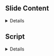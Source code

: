 ## Slide Content

<details>

For the closing slides and mitigation recommendations of your BootCon presentation, you will want to focus on summarizing the key points addressed throughout the presentation, offering practical advice on how to apply these mitigations, and pointing towards areas for further research and exploration. This ensures a comprehensive wrap-up that not only reinforces the content delivered but also motivates and guides further learning and application. Here’s a proposed structure for the closing and mitigation slides, incorporating a casual tone and a touch of humor:

### Closing Slide Structure and Content

#### Slide 1: Recap of Key Points
- **Title:** Key Takeaways
- **Bullets:**
  - Recap the main vulnerabilities discovered by Nikto and addressed in the presentation.
  - Emphasize the importance of securing web applications against common vulnerabilities like XSS, SQL Injection, and Command Injection.
- **Image Description:** A graphical summary diagram showing arrows from vulnerabilities to their solutions, like a connect-the-dots puzzle that’s already been solved.

#### Slide 2: Mitigation Strategies and Best Practices
- **Title:** Locking Down Our Digital Fort
- **Bullets:**
  - Implement security headers to protect against XSS, clickjacking, and other exploits.
  - Regular updates and patch management to keep security measures current.
  - Emphasize the principle of least privilege across systems and networks.
- **Image Description:** An image of a fortified castle with digital enhancements like a firewall moat and encrypted drawbridge.

#### Slide 3: Areas We Didn't Cover
- **Title:** The Tip of the Iceberg
- **Bullets:**
  - Acknowledge the vast array of potential vulnerabilities not covered in the presentation.
  - Encourage attendees to explore further into areas like API security, cloud vulnerabilities, and advanced persistent threats (APT).
  - Suggest resources for deeper dives into cybersecurity research.
- **Image Description:** An iceberg graphic, with visible tips labeled with topics covered and submerged parts labeled with topics for further research.
- **Joke:** “Think of this presentation as your cybersecurity appetizer; main course and dessert are still waiting in the vast ocean of knowledge out there!”

#### Slide 4: Call to Action and Further Learning
- **Title:** Keeping the Ball Rolling
- **Bullets:**
  - Encourage continuous learning and vigilance in the cybersecurity field.
  - Provide links to online courses, webinars, and community forums.
  - Invite feedback on the presentation and suggestions for future topics.
- **Image Description:** A dynamic image of a rolling globe with different cybersecurity icons popping up around it.
- **Joke:** “Don’t let your skills go stale—cybersecurity is a race where you need to keep running just to stay in place!”

#### Slide 5: Q&A and Thank You
- **Title:** Questions & Thanks!
- **Bullets:**
  - Open the floor for any questions from the audience.
  - Thank attendees for their attention and participation.
  - Offer personal contact information for follow-up discussions.
- **Image Description:** A friendly Q&A session with a cartoon depiction of a speaker fielding questions from a diverse audience.
- **Joke:** “Let’s dive into your burning questions—and no, we can’t hack your ex’s Facebook on the spot!”

This structure ensures that you conclude the presentation effectively by summarizing key points, directing further action, and engaging with the audience to foster a community of learning and practice.
  
</details>

## Script

<details>

Here's the revised script with indicated breakpoints using emojis to signify a pause, change in tone, or emphasis on keywords to enhance delivery and ensure the intended meaning and feeling are conveyed effectively during the presentation.

---

**Slide 1: Key Takeaways**
"Alright everyone, as we wrap up today's journey through the labyrinth of cybersecurity with Nikto, let’s quickly recap what we've learned. 🌟 We've navigated through the treacherous waters of XSS, dived deep into the abyss of SQL injections, and scaled the walls of command injections. It's like we've been digital ghostbusters, identifying and trapping threats that haunt our applications. 🌟 Remember, the tools and strategies we discussed are your proton packs in this ghost-filled digital world. Ensuring your web applications are secure isn't just a one-time deal—it's a continuous process of improvement and vigilance."

**Slide 2: Mitigation Strategies and Best Practices**
"Securing our digital assets is akin to fortifying a castle in medieval times, but instead of moats and drawbridges, we use security headers and principles like least privilege. 🌟 Make sure to install those digital battlements, such as X-Frame-Options and X-Content-Type-Options, to keep the marauders at bay. Keep everything updated, from your CMS to your grandma’s cookie recipes—outdated software is like leaving your castle gate open! 🌟 And always operate on a need-to-know basis; the fewer privileges your applications and services have, the less chaos a breached gate can cause."

**Slide 3: Areas We Didn't Cover**
"We've only scratched the surface today. There’s a whole iceberg out there of topics we haven't covered, from API security to cloud vulnerabilities. 🌟 Each of you is like an explorer setting out on the vast ocean of cybersecurity. I encourage you to dive deeper—there are treasures and dangers lurking beneath those waves. 🌟 And remember, just because we didn't cover it today doesn't mean it's not important. Curiosity didn’t kill the hacker; it made them stronger! 🌟 So, grab your digital diving gear and explore!"

**Slide 4: Call to Action and Further Learning**
"Now, don’t just stand there with all this knowledge—use it! The field of cybersecurity is as dynamic as it is vital. 🌟 Join online forums, enroll in courses, attend webinars. Keep that brain of yours as busy as a server at peak time. 🌟 And don’t be strangers! Reach out with feedback, questions, or even tell me about your own cybersecurity adventures. The journey is continuous, and every step you take builds a safer digital world for us all."

**Slide 5: Q&A and Thank You**
"And now, the floor is yours! I’m eager to hear your thoughts, answer your questions, and maybe debunk a myth or two. 🌟 And before we all scatter back to our digital realms, thank you. Thank you for joining me in this exploration of securing our digital frontiers. 🌟 Remember, in cybersecurity, the only bad question is the one that remains unasked—unless it's about hacking your ex’s Facebook; let’s keep it ethical and legal, folks!"

---

This version of the script uses pauses and changes in tone, marked by emojis, to highlight the importance of certain statements and to engage the audience more effectively.
  
</details>
